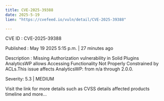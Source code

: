 ```yaml
---
title: CVE-2025-39388
date: 2025-5-19
lien: "https://cvefeed.io/vuln/detail/CVE-2025-39388"

---
```


CVE ID : CVE-2025-39388

Published :  May 19
2025
5:15 p.m. | 27 minutes ago

Description : Missing Authorization vulnerability in Solid Plugins AnalyticsWP allows Accessing Functionality Not Properly Constrained by ACLs.This issue affects AnalyticsWP: from n/a through 2.0.0.

Severity: 5.3 | MEDIUM

Visit the link for more details
such as CVSS details
affected products
timeline
and more...
